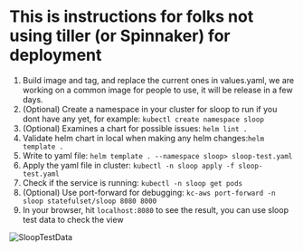 # This is instructions for folks not using tiller (or Spinnaker) for deployment
1. Build image and tag, and replace the current ones in values.yaml, we are working on a common image for people to use, it will be release in a few days.
2. (Optional) Create a namespace in your cluster for sloop to run if you dont have any yet, for example: `kubectl create namespace sloop `
3. (Optional) Examines a chart for possible issues: `helm lint .`
4. Validate helm chart in local when making any helm changes:`helm template .`
5. Write to yaml file: `helm template . --namespace sloop> sloop-test.yaml`
6. Apply the yaml file in cluster: `kubectl -n sloop apply -f sloop-test.yaml`
7. Check if the service is running: `kubectl -n sloop get pods`
8. (Optional) Use port-forward for debugging:  `kc-aws port-forward -n sloop statefulset/sloop 8080 8000`
9. In your browser, hit `localhost:8080` to see the result, you can use sloop test data to check the view

![SloopTestData](../other/sloop-test.png?raw=true "SloopTestData")
